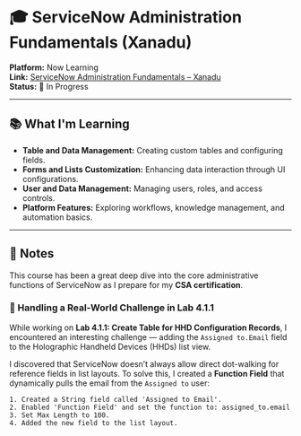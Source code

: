 # 🎓 ServiceNow Administration Fundamentals (Xanadu)

**Platform:** Now Learning  
**Link:** [ServiceNow Administration Fundamentals – Xanadu](https://learning.servicenow.com/lxp/en/now-platform/servicenow-administration-fundamentals-on-demand?id=learning_course_prev&course_id=400ce92b47530e10123f3975d36d43f1)  
**Status:** 🚧 In Progress

---

## 📚 What I'm Learning

- **Table and Data Management:** Creating custom tables and configuring fields.
- **Forms and Lists Customization:** Enhancing data interaction through UI configurations.
- **User and Data Management:** Managing users, roles, and access controls.
- **Platform Features:** Exploring workflows, knowledge management, and automation basics.

---

## 💬 Notes

This course has been a great deep dive into the core administrative functions of ServiceNow as I prepare for my **CSA certification**. 

### 📝 Handling a Real-World Challenge in Lab 4.1.1

While working on **Lab 4.1.1: Create Table for HHD Configuration Records**, I encountered an interesting challenge — adding the `Assigned to.Email` field to the Holographic Handheld Devices (HHDs) list view.

I discovered that ServiceNow doesn’t always allow direct dot-walking for reference fields in list layouts. To solve this, I created a **Function Field** that dynamically pulls the email from the `Assigned to` user:

```plaintext
1. Created a String field called 'Assigned to Email'.
2. Enabled 'Function Field' and set the function to: assigned_to.email
3. Set Max Length to 100.
4. Added the new field to the list layout.
